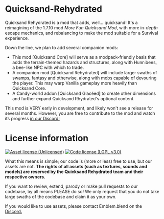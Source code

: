 Quicksand-Rehydrated
====
Quicksand Rehydrated is a mod that adds, well... quicksand! It's a reimagining of the 1.7.10 mod *More Fun Quicksand Mod*, with more in-*depth* escape mechanics, and rebalancing to make the mod suitable for a Survival experience.


Down the line, we plan to add several companion mods:

- This mod \[Quicksand Core\] will serve as a modpack-friendly basis that adds the terrain-themed hazards and structures, along with Hunnibees, a bee-like NPC with which to trade.
- A companion mod \[Quicksand Rehydrated\] will include larger swaths of swamps, fantasy and otherwise, along with mobs capable of devouring the player. This may warp Vanilla gameplay more heavily than Quicksand Core.
- A Candy-world addon \[Quicksand Glacéed\] to create other dimensions and further expand Quicksand Rhydrated's optional content.


This mod is VERY early in development, and likely won't see a release for several months. However, you are free to contribute to the mod and watch its progress [in our Discord!](https://discord.gg/GNSHzK8fRa)



License information
====

[![Asset license (Unlicensed)](https://img.shields.io/badge/assets%20license-All%20Rights%20Reserved-red.svg?style=flat-square)](https://en.wikipedia.org/wiki/All_rights_reserved)
[![Code license (LGPL v3.0)](https://img.shields.io/badge/code%20license-LGPL%20v3.0-green.svg?style=flat-square)](https://github.com/Theyoungster/Quicksand-Rehydrated/blob/master/LICENSE.txt)

What this means is simple; our code is (more or less) free to use, but our assets are not. **The rights of all assets (such as textures, sounds and models) are reserved by the Quicksand Rehydrated team and their respective owners.**

If you want to review, extend, parody or make pull requests to our codebase, by all means PLEASE do so! We only request that you do not take large swaths of the codebase and claim it as your own.

If you would like to use assets, please contact Emblem.blend on the [Discord.](https://discord.gg/GNSHzK8fRa)